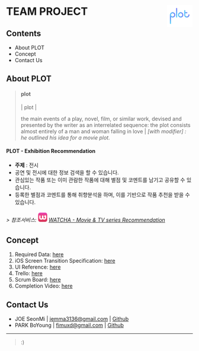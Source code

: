 # TEAM PROJECT <img src="https://github.com/fimuxd/iOS-TeamProj_PLOT/blob/Boyoung-PARK/for%20MD/logo%20for%20md.png?raw=true" width="70" align="right">

<p>

## Contents

- About PLOT
- Concept
- Contact Us

## About PLOT

> #### plot 
> | plɒt | 
> 
> the main events of a play, novel, film, or similar work, devised and presented by the writer as an interrelated sequence: the plot consists almost entirely of a man and woman falling in love | *[with modifier] : he outlined his idea for a movie plot.*

#### PLOT - Exhibition Recommendation
- **주제** : 전시
- 공연 및 전시에 대한 정보 검색을 할 수 있습니다.
- 관심있는 작품 또는 이미 관람한 작품에 대해 별점 및 코멘트를 남기고 공유할 수 있습니다.
- 등록한 별점과 코멘트를 통해 취향분석을 하며, 이를 기반으로 작품 추천을 받을 수 있습니다.

###### > 참조서비스: <img src="https://github.com/fimuxd/iOS-TeamProj_PLOT/blob/Boyoung-PARK/for%20MD/watcha%20logo.png?raw=true" width="25"> [WATCHA - Movie & TV series Recommendation](https://itunes.apple.com/us/app/watcha-movie-tv-series-recommendation/id644185507?mt=8)

## Concept

1. Required Data: [here](https://github.com/fimuxd/iOS-TeamProj_PLOT/blob/Boyoung-PARK/for%20MD/필요%20데이터.pdf)
2. iOS Screen Transition Specification: [here](https://github.com/fimuxd/iOS-TeamProj_PLOT/blob/Boyoung-PARK/for%20MD/iOS%20Team%20Project.pdf)
3. UI Reference: [here](https://github.com/fimuxd/iOS-TeamProj_PLOT/tree/Boyoung-PARK/레퍼런스)
4. Trello: [here](https://trello.com/b/A1VSSdvn/plot)
5. Scrum Board: [here](https://docs.google.com/spreadsheets/d/1oiZtAF3_ECJIQQCTCB7K71vXvSk6dfbSxSCQXGW_Ydc/edit?usp=sharing)
6. Completion Video: [here](https://youtu.be/T-HRtEFrQzE)

## Contact Us

- JOE SeonMi | jemma3136@gmail.com | [Github](http://github.com/joeseonmi)
- PARK BoYoung | fimuxd@gmail.com | [Github](http://github.com/fimuxd)

***

> :)
 

